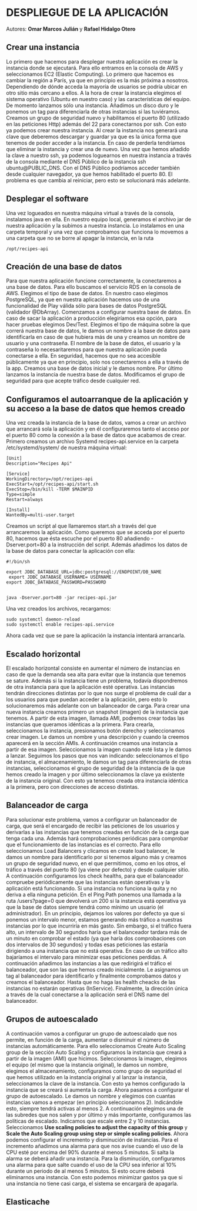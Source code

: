 # DESPLIEGUE DE LA APLICACIÓN
Autores: **Omar Marcos Julián** y **Rafael Hidalgo Otero**

## Crear una instancia  
Lo primero que hacemos para desplegar nuestra aplicación es crear la instancia donde se ejecutará. Para ello entramos en la 
consola de AWS y seleccionamos EC2 (Elastic Computing). Lo primero que hacemos es cambiar la región a París, ya que en
principio es la más próxima a nosotros. Dependiendo de dónde acceda la mayoría de usuarios se podría ubicar en otro sitio 
más cercano a ellos. A la hora de crear la instancia elegimos el sistema operativo (Ubuntu en nuestro caso) y las 
características del equipo. De momento lanzamos sólo una instancia. Añadimos un disco duro y le ponemos un tag para 
diferenciarla de otras instancias si las tuviéramos. Creamos un grupo de seguridad nuevo y habilitamos el puerto 80 (utilizado 
en las peticiones Http) además del 22 para conectarnos por ssh. Con esto ya podemos crear nuestra instancia. Al crear la 
instancia nos generará una clave que deberemos descargar y guardar ya que es la única forma que tenemos de poder acceder 
a la instancia. En caso de perderla tendríamos que eliminar la instancia y crear una de nuevo. Una vez que hemos añadido 
la clave a nuestro ssh, ya podemos loguearnos en nuestra instancia a través de la consola mediante el DNS Público de la instancia ssh 
ubuntu@PUBLIC_DNS. Con el DNS Público podríamos acceder también desde cualquier navegador, ya que hemos habilitado el 
puerto 80. El problema es que cambia al reiniciar, pero esto se solucionará más adelante.

## Desplegar el software
Una vez logueados en nuestra máquina virtual a través de la consola, instalamos java en ella.
En nuestro equipo local, generamos el archivo jar de nuestra aplicación y la subimos a nuestra instancia. Lo instalamos en 
una carpeta temporal y una vez que comprobamos que funciona lo movemos a una carpeta que no se borre al apagar la instancia, 
en la ruta
```
/opt/recipes-api
```


## Creación de una base de datos
Para que nuestra aplicación funcione correctamente, la conectaremos a una base de datos. Para ello buscamos el servicio 
RDS en la consola de AWS. Elegimos el tipo de base de datos. En nuestro caso elegimos PostgreSQL, ya que en nuestra 
aplicación hacemos uso de una funcionalidad de Play válida sólo para bases de datos PostgreSQL (validador @DbArray). 
Comenzamos a configurar nuestra base de datos. En caso de sacar la aplicación a producción elegiríamos esa opción, para 
hacer pruebas elegimos Dev/Test. Elegimos el tipo de máquina sobre la que correrá nuestra base de datos, le damos un nombre
a la base de datos para identificarla en caso de que hubiera más de una y creamos un nombre de usuario y una contraseña. 
El nombre de la base de datos, el usuario y la contraseña lo necesaritaremos para que nuestra aplicación pueda conectarse
a ella. En seguridad, hacemos que no sea accesible públicamente ya que en principio, solo nos conectaremos a ella a través 
de la app. Creamos una base de datos inicial y le damos nombre. Por último lanzamos la instancia de nuestra base de datos.
Modificamos el grupo de seguridad para que acepte tráfico desde cualquier red. 

## Configuramos el autoarranque de la aplicación y su acceso a la base de datos que hemos creado
Una vez creada la instancia de la base de datos, vamos a crear un archivo que arrancará sola la aplicación y en él 
configuraremos tanto el acceso por el puerto 80 como la conexión a la base de datos que acabamos de crear.
Primero creamos un archivo Systemd recipes-api.service en la carpeta /etc/systemd/system/ de nuestra máquina virtual:
```
[Unit]
Description="Recipes Api"

[Service]
WorkingDirectory=/opt/recipes-api
ExecStart=/opt/recipes-api/start.sh
ExecStop=/bin/kill -TERM $MAINPID
Type=simple
Restart=always

[Install]
WantedBy=multi-user.target
```

Creamos un script al que llamaremos start.sh a través del que arrancaremos la aplicación. Como queremos que se acceda por el puerto 80, 
hacemos que ésta escuche por el puerto 80 añadiendo -Dserver.port=80 a la instrucción del script. Además añadimos los datos 
de la base de datos para conectar la aplicación con ella: 
```
#!/bin/sh

export JDBC_DATABASE_URL=jdbc:postgresql://ENDPOINT/DB_NAME
 export JDBC_DATABASE_USERNAME= USERNAME 
export JDBC_DATABASE_PASSWORD=PASSWORD


java -Dserver.port=80 -jar recipes-api.jar
```
Una vez creados los archivos, recargamos:
```
sudo systemctl daemon-reload
sudo systemctl enable recipes-api.service
```
Ahora cada vez que se pare la aplicación la instancia intentará arrancarla.    

## Escalado horizontal
El escalado horizontal consiste en aumentar el número de instancias en caso de que la demanda sea alta para evitar que la 
instancia que tenemos se sature. Además si la instancia tiene un problema, todavía dispondremos de otra instancia para que
la aplicación esté operativa. Las instancias tendrán direcciones distintas por lo que nos surge el problema de cuál dar a los
usuarios para que puedan acceder a la aplicación, pero esto lo solucionaremos más adelante con un balanceador de carga.
Para crear una nueva instancia creamos primero un snapshot (imagen) de la instancia que tenemos. A partir de esta imagen, 
llamada AMI, podremos crear todas las instancias que queramos idénticas a la primera.
Para crearla, seleccionamos la instancia, presionamos botón derecho y seleccionamos crear imagen. Le damos un nombre y una
descripción y cuando la creemos aparecerá en la sección AMIs.
A continuación creamos una instancia a partir de esa imagen. Seleccionamos la imagen cuando esté lista y le damos a lanzar.
Seguimos los pasos que nos van indicando: seleccionamos el tipo de instancia, el almacenamiento, le damos un tag para diferenciarla 
de otras instancias, seleccionamos el grupo de seguridad de la instancia de la que hemos creado la imagen y por último 
seleccionamos la clave ya existente de la instancia original. Con esto ya tenemos creada otra instancia idéntica a la primera,
pero con direcciones de acceso distintas.

## Balanceador de carga
Para solucionar este problema, vamos a configurar un balanceador de carga, que será el encargado de recibir las peticiones
de los usuarios y derivarlas a las instancias que tenemos creadas en función de la carga que tenga cada una. Además hará 
comprobaciones periódicas para comprobar que el funcionamiento de las instancias es el correcto.
Para ello seleccionamos Load Balancers y clicamos en create load balancer, le damos un nombre para identificarlo por si tenemos
alguno más y creamos un grupo de seguridad nuevo, en el que permitimos, como en los otros, el tráfico a través del puerto 80
(ya viene por defecto) y desde cualquier sitio. A continuación configuramos los check healths, para que el balanceador compruebe
periódicamente que las instancias están operativas y la aplicación está funcionando. Si una instancia no funciona la quita y no
deriva a ella ninguna petición. En el Ping Path ponemos una llamada a la ruta /users?page=0 que devolverá un 200 si la 
instancia está operativa ya que la base de datos siempre tendrá como mínimo un usuario (el administrador). En un principio, 
dejamos los valores por defecto ya que si ponemos un intervalo menor, estamos generando más tráfico a nuestras instancias
por lo que incurriría en más gasto. Sin embargo, si el tráfico fuera alto, un intervalo de 30 segundos haría que el balanceador
tardara más de un minuto en comprobar el estado (ya que haría dos comprobaciones con dos intervalos de 30 segundos) y 
todas esas peticiones las estaría dirigiendo a una instancia que no está operativa. En caso de un tráfico alto bajaríamos
el intervalo para minimizar esas peticiones perdidas.
A continuación añadimos las instancias a las que redirigirá el tráfico el balanceador, que son las que hemos creado inicialmente.
Le asignamos un tag al balanceador para identificarlo y finalmente comprobamos datos y creamos el balanceador.
Hasta que no haga las health cheacks de las instancias no estarán operativas (InService). Finalmente, la dirección única 
a través de la cual conectarse a la aplicación será el DNS name del balanceador. 

## Grupos de autoescalado
A continuación vamos a configurar un grupo de autoescalado que nos permite, en función de la carga, aumentar o disminuir
el número de instancias automáticamente. Para ello seleccionamos Create Auto Scaling group de la sección Auto Scaling y 
configuramos la instancia que creará a partir de la imagen (AMI) que hicimos. Seleccionamos la imagen, elegimos el equipo
(el mismo que la instancia original), le damos un nombre, elegimos el almacenamiento, configuramos como grupo de seguridad 
el que hemos utilizado en la instancia original y al lanzar la instancia, seleccionamos la clave de la instancia. Con esto
ya hemos configurado la instancia que se creará si aumenta la carga. Ahora pasamos a configurar el grupo de autoescalado. Le
damos un nombre y elegimos con cuantas instancias vamos a empezar (en principio seleccionamos 2). Indicándole esto, siempre 
tendrá activas al menos 2. A continuación elegimos una de las subredes que nos salen y por último y más importante, configuramos
las políticas de escalado. Indicamos que escale entre 2 y 10 instancias. Seleccionamos **Use scaling policies to adjust 
the capacity of this group** y **Scale the Auto Scaling group using step or simple scaling policies**. Ahora podemos configurar 
el incremento y disminución de instancias. Para el incremento añadimos una alarma para que nos avise cuando el uso de la 
CPU esté por encima del 90% durante al menos 5 minutos. Si salta la alarma se deberá añadir una instancia. Para la disminución, 
configuramos una alarma para que salte cuando el uso de la CPU sea inferior al 10% durante un periodo de al menos 5 minutos.
Si esto ocurre deberá eliminarnos una instancia. Con esto podemos minimizar gastos ya que si una instancia no tiene casi carga, 
el sistema se encargará de apagarla.

## Elasticache
